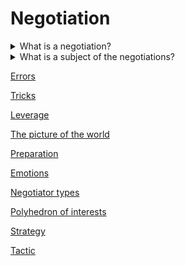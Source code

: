 # Negotiation

<details>
  <summary>What is a negotiation?</summary>

Negotiation is a dialogue between two or more people or parties to reach the desired outcome regarding one or more issues of conflict. It is an interaction between entities who aspire to agree on matters of mutual interest. The agreement can be beneficial for all or some of the parties involved. The negotiators should establish their own needs and wants while also seeking to understand the wants and needs of others involved to increase their chances of closing deals, avoiding conflicts, forming relationships with other parties, or maximizing mutual gains.

</details>

<details>
  <summary>What is a subject of the negotiations?</summary>

The subject of negotiations may be the terms of the transaction or agreement on the deadline for the implementation of a particular task, the conditions for the implementation of this task. It may be some other agreements that are important for both one and the other side.

</details>

[Errors](ERRORS.md)

[Tricks](TRICKS.md)

[Leverage](LEVERAGE.md)

[The picture of the world](PICTURE_OF_THE_WORLD.md)

[Preparation](PREPARATION.md)

[Emotions](EMOTIONS.md)

[Negotiator types](NEGOTIATOR_TYPES/README.md)

[Polyhedron of interests](POLYHEDRON_OF_INTERESTS.md)

[Strategy](STRATEGY.md)

[Tactic](TACTIC.md)
